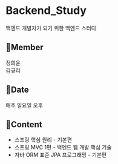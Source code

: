 # Backend_Study
백엔드 개발자가 되기 위한 백엔드 스터디

## 👤Member
정희윤</br>
김규리

## 📅Date
매주 일요일 오후

## 📑Content
- 스프링 핵심 원리 - 기본편
- 스프링 MVC 1편 - 백엔드 웹 개발 핵심 기술
- 자바 ORM 표준 JPA 프로그래밍 - 기본편
